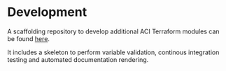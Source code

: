 # Development

A scaffolding repository to develop additional ACI Terraform modules can be found [here](https://github.com/netascode/terraform-aci-scaffolding).

It includes a skeleton to perform variable validation, continous integration testing and automated documentation rendering.

